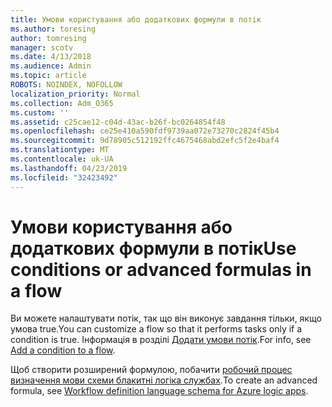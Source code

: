 ```yaml
---
title: Умови користування або додаткових формули в потік
ms.author: toresing
author: tomresing
manager: scotv
ms.date: 4/13/2018
ms.audience: Admin
ms.topic: article
ROBOTS: NOINDEX, NOFOLLOW
localization_priority: Normal
ms.collection: Adm_O365
ms.custom: ''
ms.assetid: c25cae12-c04d-43ac-b26f-bc0264854f48
ms.openlocfilehash: ce25e410a590fdf9739aa072e73270c2824f45b4
ms.sourcegitcommit: 9d78905c512192ffc4675468abd2efc5f2e4baf4
ms.translationtype: MT
ms.contentlocale: uk-UA
ms.lasthandoff: 04/23/2019
ms.locfileid: "32423492"
---
```

# <a name="use-conditions-or-advanced-formulas-in-a-flow"></a><span data-ttu-id="df172-102">Умови користування або додаткових формули в потік</span><span class="sxs-lookup"><span data-stu-id="df172-102">Use conditions or advanced formulas in a flow</span></span>

<span data-ttu-id="df172-103">Ви можете налаштувати потік, так що він виконує завдання тільки, якщо умова true.</span><span class="sxs-lookup"><span data-stu-id="df172-103">You can customize a flow so that it performs tasks only if a condition is true.</span></span> <span data-ttu-id="df172-104">Інформація в розділі [Додати умови потік](https://go.microsoft.com/fwlink/?linkid=872112).</span><span class="sxs-lookup"><span data-stu-id="df172-104">For info, see [Add a condition to a flow](https://go.microsoft.com/fwlink/?linkid=872112).</span></span>
  
<span data-ttu-id="df172-105">Щоб створити розширений формулою, побачити [робочий процес визначення мови схеми блакитні логіка службах](https://aka.ms/logicexpressions).</span><span class="sxs-lookup"><span data-stu-id="df172-105">To create an advanced formula, see [Workflow definition language schema for Azure logic apps](https://aka.ms/logicexpressions).</span></span>
  

